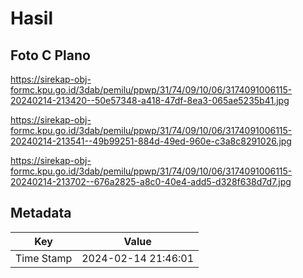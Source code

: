 # Hasil

## Foto C Plano

https://sirekap-obj-formc.kpu.go.id/3dab/pemilu/ppwp/31/74/09/10/06/3174091006115-20240214-213420--50e57348-a418-47df-8ea3-065ae5235b41.jpg

https://sirekap-obj-formc.kpu.go.id/3dab/pemilu/ppwp/31/74/09/10/06/3174091006115-20240214-213541--49b99251-884d-49ed-960e-c3a8c8291026.jpg

https://sirekap-obj-formc.kpu.go.id/3dab/pemilu/ppwp/31/74/09/10/06/3174091006115-20240214-213702--676a2825-a8c0-40e4-add5-d328f638d7d7.jpg


## Metadata

| Key        | Value               |
| ---------- | ------------------- |
| Time Stamp | 2024-02-14 21:46:01 |



